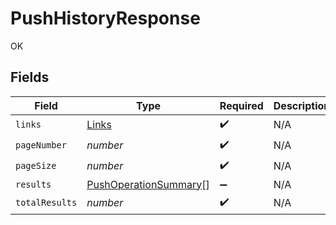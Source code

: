 # PushHistoryResponse

OK


## Fields

| Field                                                                 | Type                                                                  | Required                                                              | Description                                                           |
| --------------------------------------------------------------------- | --------------------------------------------------------------------- | --------------------------------------------------------------------- | --------------------------------------------------------------------- |
| `links`                                                               | [Links](../../models/shared/links.md)                                 | :heavy_check_mark:                                                    | N/A                                                                   |
| `pageNumber`                                                          | *number*                                                              | :heavy_check_mark:                                                    | N/A                                                                   |
| `pageSize`                                                            | *number*                                                              | :heavy_check_mark:                                                    | N/A                                                                   |
| `results`                                                             | [PushOperationSummary](../../models/shared/pushoperationsummary.md)[] | :heavy_minus_sign:                                                    | N/A                                                                   |
| `totalResults`                                                        | *number*                                                              | :heavy_check_mark:                                                    | N/A                                                                   |